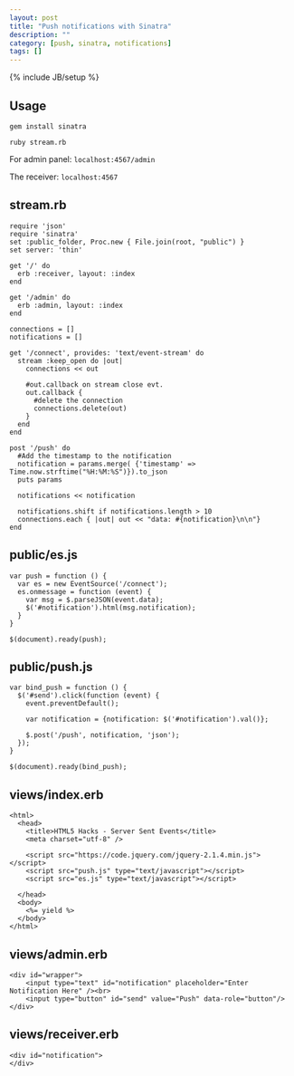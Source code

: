 ```yaml
---
layout: post
title: "Push notifications with Sinatra"
description: ""
category: [push, sinatra, notifications]
tags: []
---
```

{% include JB/setup %}

## Usage

    gem install sinatra

    ruby stream.rb

For admin panel: ```localhost:4567/admin```

The receiver: ```localhost:4567```


## stream.rb

    require 'json'
    require 'sinatra'
    set :public_folder, Proc.new { File.join(root, "public") }
    set server: 'thin'

    get '/' do
      erb :receiver, layout: :index
    end

    get '/admin' do
      erb :admin, layout: :index
    end

    connections = []
    notifications = []

    get '/connect', provides: 'text/event-stream' do
      stream :keep_open do |out|
        connections << out

        #out.callback on stream close evt. 
        out.callback {
          #delete the connection 
          connections.delete(out)
        }
      end
    end

    post '/push' do
      #Add the timestamp to the notification
      notification = params.merge( {'timestamp' => Time.now.strftime("%H:%M:%S")}).to_json
      puts params

      notifications << notification

      notifications.shift if notifications.length > 10
      connections.each { |out| out << "data: #{notification}\n\n"}
    end

## public/es.js

    var push = function () {
      var es = new EventSource('/connect');
      es.onmessage = function (event) {
        var msg = $.parseJSON(event.data);
        $('#notification').html(msg.notification);
      } 
    }

    $(document).ready(push);

## public/push.js

    var bind_push = function () {
      $('#send').click(function (event) {
        event.preventDefault();

        var notification = {notification: $('#notification').val()};

        $.post('/push', notification, 'json');
      });
    }

    $(document).ready(bind_push);

## views/index.erb

    <html>
      <head>
        <title>HTML5 Hacks - Server Sent Events</title>
        <meta charset="utf-8" />

        <script src="https://code.jquery.com/jquery-2.1.4.min.js"></script>
        <script src="push.js" type="text/javascript"></script>
        <script src="es.js" type="text/javascript"></script>

      </head>
      <body>
        <%= yield %>
      </body>
    </html>

## views/admin.erb

    <div id="wrapper">
        <input type="text" id="notification" placeholder="Enter Notification Here" /><br>
        <input type="button" id="send" value="Push" data-role="button"/>
    </div>

## views/receiver.erb

    <div id="notification">
    </div>


